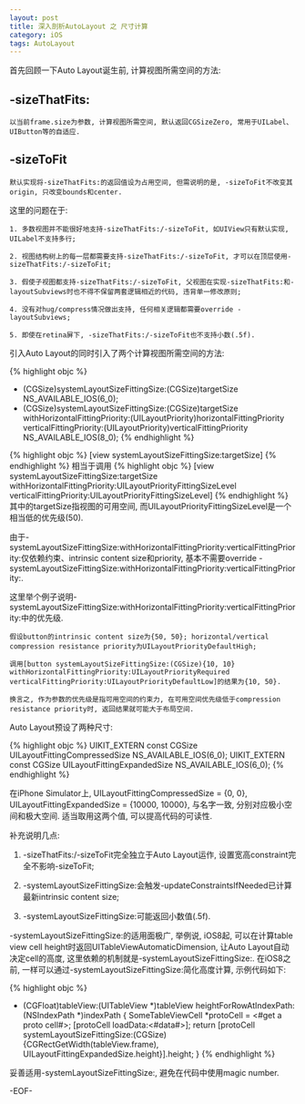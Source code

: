 ```yaml
---
layout: post
title: 深入剖析AutoLayout 之 尺寸计算
category: iOS
tags: AutoLayout
---
```


首先回顾一下Auto Layout诞生前, 计算视图所需空间的方法:

## -sizeThatFits:

    以当前frame.size为参数, 计算视图所需空间, 默认返回CGSizeZero, 常用于UILabel、UIButton等的自适应.

## -sizeToFit

    默认实现将-sizeThatFits:的返回值设为占用空间, 但需说明的是, -sizeToFit不改变其origin, 只改变bounds和center.

这里的问题在于:

    1. 多数视图并不能很好地支持-sizeThatFits:/-sizeToFit, 如UIView只有默认实现, UILabel不支持多行;

    2. 视图结构树上的每一层都需要支持-sizeThatFits:/-sizeToFit, 才可以在顶层使用-sizeThatFits:/-sizeToFit;

    3. 假使子视图都支持-sizeThatFits:/-sizeToFit, 父视图在实现-sizeThatFits:和-layoutSubviews时也不得不保留两套逻辑相近的代码, 违背单一修改原则;

    4. 没有对hug/compress情况做出支持, 任何相关逻辑都需要override -layoutSubviews;

    5. 即使在retina屏下, -sizeThatFits:/-sizeToFit也不支持小数(.5f).

引入Auto Layout的同时引入了两个计算视图所需空间的方法:

{% highlight objc %}
- (CGSize)systemLayoutSizeFittingSize:(CGSize)targetSize NS_AVAILABLE_IOS(6_0);
- (CGSize)systemLayoutSizeFittingSize:(CGSize)targetSize 
        withHorizontalFittingPriority:(UILayoutPriority)horizontalFittingPriority
              verticalFittingPriority:(UILayoutPriority)verticalFittingPriority NS_AVAILABLE_IOS(8_0);
{% endhighlight %}

{% highlight objc %}
[view systemLayoutSizeFittingSize:targetSize]
{% endhighlight %}
相当于调用
{% highlight objc %}
[view systemLayoutSizeFittingSize:targetSize
    withHorizontalFittingPriority:UILayoutPriorityFittingSizeLevel
          verticalFittingPriority:UILayoutPriorityFittingSizeLevel]
{% endhighlight %}
其中的targetSize指视图的可用空间, 而UILayoutPriorityFittingSizeLevel是一个相当低的优先级(50). 

由于-systemLayoutSizeFittingSize:withHorizontalFittingPriority:verticalFittingPriority:仅依赖约束、intrinsic content size和priority, 基本不需要override -systemLayoutSizeFittingSize:withHorizontalFittingPriority:verticalFittingPriority:.

这里举个例子说明-systemLayoutSizeFittingSize:withHorizontalFittingPriority:verticalFittingPriority:中的优先级.

    假设button的intrinsic content size为{50, 50}; horizontal/vertical compression resistance priority为UILayoutPriorityDefaultHigh;

    调用[button systemLayoutSizeFittingSize:(CGSize){10, 10} withHorizontalFittingPriority:UILayoutPriorityRequired verticalFittingPriority:UILayoutPriorityDefaultLow]的结果为{10, 50}. 
    
    换言之, 作为参数的优先级是指可用空间的约束力, 在可用空间优先级低于compression resistance priority时, 返回结果就可能大于布局空间.

Auto Layout预设了两种尺寸:

{% highlight objc %}
UIKIT_EXTERN const CGSize UILayoutFittingCompressedSize NS_AVAILABLE_IOS(6_0);
UIKIT_EXTERN const CGSize UILayoutFittingExpandedSize NS_AVAILABLE_IOS(6_0);
{% endhighlight %}

在iPhone Simulator上, UILayoutFittingCompressedSize = {0, 0}, UILayoutFittingExpandedSize = {10000, 10000}, 与名字一致, 分别对应极小空间和极大空间. 适当取用这两个值, 可以提高代码的可读性.

补充说明几点:

1. -sizeThatFits:/-sizeToFit完全独立于Auto Layout运作, 设置宽高constraint完全不影响-sizeToFit;

2. -systemLayoutSizeFittingSize:会触发-updateConstraintsIfNeeded已计算最新intrinsic content size;

3. -systemLayoutSizeFittingSize:可能返回小数值(.5f).

-systemLayoutSizeFittingSize:的适用面极广, 举例说, iOS8起, 可以在计算table view cell height时返回UITableViewAutomaticDimension, 让Auto Layout自动决定cell的高度, 这里依赖的机制就是-systemLayoutSizeFittingSize:. 在iOS8之前, 一样可以通过-systemLayoutSizeFittingSize:简化高度计算, 示例代码如下:

{% highlight objc %}
- (CGFloat)tableView:(UITableView *)tableView heightForRowAtIndexPath:(NSIndexPath *)indexPath {
    SomeTableViewCell *protoCell = <#get a proto cell#>;
    [protoCell loadData:<#data#>];
    return [protoCell systemLayoutSizeFittingSize:(CGSize){CGRectGetWidth(tableView.frame), UILayoutFittingExpandedSize.height}].height;
}
{% endhighlight %}

妥善适用-systemLayoutSizeFittingSize:, 避免在代码中使用magic number.

-EOF-